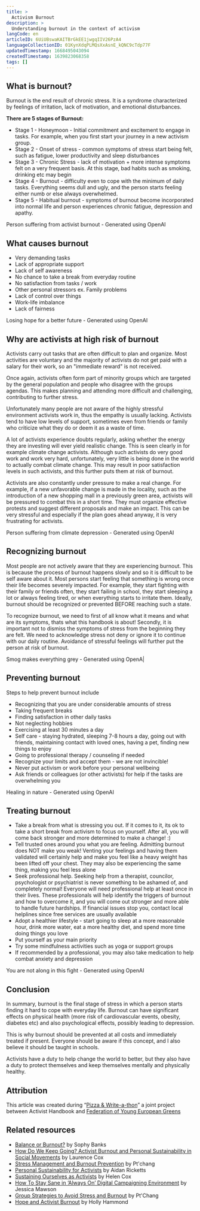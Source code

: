 ```yaml
---
title: >
  Activism Burnout
description: >
  Understanding burnout in the context of activism
langCode: en
articleID: 6UiUBswaKAITBrGkEE1jwgqIIV26PzA4
languageCollectionID: 01KynXdqPLMQsXxAsnE_kQNC9cTdp77F
updatedTimestamp: 1668495043094
createdTimestamp: 1639823068358
tags: []
---
```


## What is burnout?

Burnout is the end result of chronic stress. It is a syndrome characterized by feelings of irritation, lack of motivation, and emotional disturbances.

**There are 5 stages of Burnout:**

-   Stage 1 - Honeymoon - Initial commitment and excitement to engage in tasks. For example, when you first start your journey in a new activism group.
-   Stage 2 - Onset of stress - common symptoms of stress start being felt, such as fatigue, lower productivity and sleep disturbances
-   Stage 3 - Chronic Stress - lack of motivation + more intense symptoms felt on a very frequent basis. At this stage, bad habits such as smoking, drinking etc may begin
-   Stage 4 - Burnout - difficulty even to cope with the minimum of daily tasks. Everything seems dull and ugly, and the person starts feeling either numb or else always overwhelmed.
-   Stage 5 - Habitual burnout - symptoms of burnout become incorporated into normal life and person experiences chronic fatigue, depression and apathy.

<div><figcaption>Person suffering from activist burnout - Generated using OpenAI</figcaption></div>

## What causes burnout

-   Very demanding tasks
-   Lack of appropriate support
-   Lack of self awareness
-   No chance to take a break from everyday routine
-   No satisfaction from tasks / work
-   Other personal stressors ex. Family problems
-   Lack of control over things
-   Work-life imbalance
-   Lack of fairness

<div><figcaption>Losing hope for a better future - Generated using OpenAI</figcaption></div>

## Why are activists at high risk of burnout

Activists carry out tasks that are often difficult to plan and organize. Most activities are voluntary and the majority of activists do not get paid with a salary for their work, so an "immediate reward" is not received.

Once again, activists often form part of minority groups which are targeted by the general population and people who disagree with the groups agendas. This makes planning and attending more difficult and challenging, contributing to further stress.

Unfortunately many people are not aware of the highly stressful environment activists work in, thus the empathy is usually lacking. Activists tend to have low levels of support, sometimes even from friends or family who criticize what they do or deem it as a waste of time.

A lot of activists experience doubts regularly, asking whether the energy they are investing will ever yield realistic change. This is seen clearly in for example climate change activists. Although such activists do very good work and work very hard, unfortunately, very little is being done in the world to actually combat climate change. This may result in poor satisfaction levels in such activists, and this further puts them at risk of burnout.

Activists are also constantly under pressure to make a real change. For example, if a new unfavorable change is made in the locality, such as the introduction of a new shopping mall in a previously green area, activists will be pressured to combat this in a short time. They must organize effective protests and suggest different proposals and make an impact. This can be very stressful and especially if the plan goes ahead anyway, it is very frustrating for activists.

<div><figcaption>Person suffering from climate depression - Generated using OpenAI</figcaption></div>

## Recognizing burnout

Most people are not actively aware that they are experiencing burnout. This is because the process of burnout happens slowly and so it is difficult to be self aware about it. Most persons start feeling that something is wrong once their life becomes severely impacted. For example, they start fighting with their family or friends often, they start failing in school, they start sleeping a lot or always feeling tired, or when everything starts to irritate them. Ideally, burnout should be recognized or prevented BEFORE reaching such a state.

To recognize burnout, we need to first of all know what it means and what are its symptoms, thats what this handbook is about! Secondly, it is important not to dismiss the symptoms of stress from the beginning they are felt. We need to acknowledge stress not deny or ignore it to continue with our daily routine. Avoidance of stressful feelings will further put the person at risk of burnout.

<div><figcaption>Smog makes everything grey - Generated using OpenA|</figcaption></div>

## Preventing burnout

Steps to help prevent burnout include

-   Recognizing that you are under considerable amounts of stress
-   Taking frequent breaks
-   Finding satisfaction in other daily tasks
-   Not neglecting hobbies
-   Exercising at least 30 minutes a day
-   Self care - staying hydrated, sleeping 7-8 hours a day, going out with friends, maintaining contact with loved ones, having a pet, finding new things to enjoy
-   Going to professional therapy / counseling if needed
-   Recognize your limits and accept them - we are not invincible!
-   Never put activism or work before your personal wellbeing
-   Ask friends or colleagues (or other activists) for help if the tasks are overwhelming you

<div><figcaption>Healing in nature - Generated using OpenAI</figcaption></div>

## Treating burnout

-   Take a break from what is stressing you out. If it comes to it, its ok to take a short break from activism to focus on yourself. After all, you will come back stronger and more determined to make a change! :)
-   Tell trusted ones around you what you are feeling. Admitting burnout does NOT make you weak! Venting your feelings and having them validated will certainly help and make you feel like a heavy weight has been lifted off your chest. They may also be experiencing the same thing, making you feel less alone
-   Seek professional help. Seeking help from a therapist, councilor, psychologist or psychiatrist is never something to be ashamed of, and completely normal! Everyone will need professional help at least once in their lives. These professionals will help identify the triggers of burnout and how to overcome it, and you will come out stronger and more able to handle future hardships. If financial issues stop you, contact local helplines since free services are usually available
-   Adopt a healthier lifestyle - start going to sleep at a more reasonable hour, drink more water, eat a more healthy diet, and spend more time doing things you love
-   Put yourself as your main priority
-   Try some mindfulness activities such as yoga or support groups
-   If recommended by a professional, you may also take medication to help combat anxiety and depression

<div><figcaption>You are not along in this fight - Generated using OpenAI</figcaption></div>

## Conclusion

In summary, burnout is the final stage of stress in which a person starts finding it hard to cope with everyday life. Burnout can have significant effects on physical health (more risk of cardiovascular events, obesity, diabetes etc) and also psychological effects, possibly leading to depression.

This is why burnout should be prevented at all costs and immediately treated if present. Everyone should be aware if this concept, and I also believe it should be taught in schools.

Activists have a duty to help change the world to better, but they also have a duty to protect themselves and keep themselves mentally and physically healthy.

## Attribution

This article was created during “[Pizza & Write-a-thon](/writeathon)” a joint project between Activist Handbook and [Federation of Young European Greens](https://fyeg.org/)

## **Related resources**

-   [Balance or Burnout?](https://commonslibrary.org/balance-or-burnout/) by Sophy Banks
-   [How Do We Keep Going? Activist Burnout and Personal Sustainability in Social Movements](https://commonslibrary.org/how-do-we-keep-going-activist-burnout-and-personal-sustainability-in-social-movements/) by Laurence Cox
-   [Stress Management and Burnout Prevention](https://commonslibrary.org/stress-management-and-burnout-prevention/) by Pt'chang
-   [Personal Sustainability for Activists](https://commonslibrary.org/personal-sustainability-for-activists/) by Aidan Ricketts
-   [Sustaining Ourselves as Activists](https://commonslibrary.org/sustaining-ourselves-as-activists/) by Helen Cox
-   [How To Stay Sane in ‘Always On’ Digital Campaigning Environment](https://commonslibrary.org/how-to-stay-sane-in-an-always-on-digital-campaigning-environment/) by Jessica Mawson
-   [Group Strategies to Avoid Stress and Burnout](https://commonslibrary.org/group-strategies-to-prevent-stress-and-burnout/) by Pt'Chang
-   [Hope and Activist Burnout](https://commonslibrary.org/hope-and-activist-burnout/) by Holly Hammond